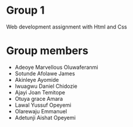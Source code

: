 # Group 1
Web development assignment with Html and Css

# Group members
* Adeoye Marvellous Oluwaferanmi
* Sotunde Afolawe James
* Akinleye Ayomide
* Iwuagwu Daniel Chidozie
* Ajayi Joan Temitope
* Otuya grace Amara
* Lawal Yussuf Opeyemi
* Olarewaju Emmanuel
* Adetunji Aishat Opeyemi
